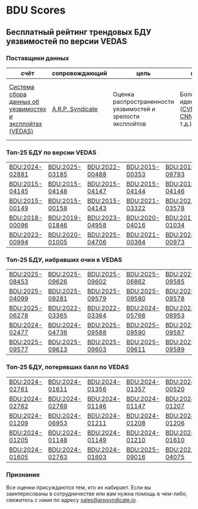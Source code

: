 
# BDU Scores
## Бесплатный рейтинг трендовых БДУ уязвимостей по версии VEDAS

### Поставщики данных
| счёт | cопровождающий | цель | покрытие | определение | частота |
| ----- | ---------- | ------- | -------- | ----------- | --------- |
| [Система сбора данных об уязвимостях и эксплойтах (VEDAS)](https://vedas.arpsyndicate.io) | [A.R.P. Syndicate](https://www.arpsyndicate.io) | Оценка распространенности уязвимостей и зрелости эксплойтов | Более 150 идентификаторов ([CVE](https://github.com/ARPSyndicate/cve-scores), [EUVD](https://github.com/ARPSyndicate/euvd-scores), [CNNVD](https://github.com/ARPSyndicate/cnnvd-scores), [BDU](https://github.com/ARPSyndicate/bdu-scores) и т.д.) | Аналитические данные с открытым исходным кодом (OSINT), полученные от [Exploit Observer](https://www.exploit.observer) | 12-16 часов |



<h3>Топ-25 БДУ по версии VEDAS</h3>

<table>
  <tr>
    <td><a href='https://vedas.arpsyndicate.io/?vuln=BDU:2024-02881'>BDU:2024-02881</a></td>
    <td><a href='https://vedas.arpsyndicate.io/?vuln=BDU:2025-03185'>BDU:2025-03185</a></td>
    <td><a href='https://vedas.arpsyndicate.io/?vuln=BDU:2022-00488'>BDU:2022-00488</a></td>
    <td><a href='https://vedas.arpsyndicate.io/?vuln=BDU:2015-00353'>BDU:2015-00353</a></td>
    <td><a href='https://vedas.arpsyndicate.io/?vuln=BDU:2015-09793'>BDU:2015-09793</a></td>
  </tr>
  <tr>
    <td><a href='https://vedas.arpsyndicate.io/?vuln=BDU:2015-04145'>BDU:2015-04145</a></td>
    <td><a href='https://vedas.arpsyndicate.io/?vuln=BDU:2015-04148'>BDU:2015-04148</a></td>
    <td><a href='https://vedas.arpsyndicate.io/?vuln=BDU:2015-04147'>BDU:2015-04147</a></td>
    <td><a href='https://vedas.arpsyndicate.io/?vuln=BDU:2015-04144'>BDU:2015-04144</a></td>
    <td><a href='https://vedas.arpsyndicate.io/?vuln=BDU:2015-04146'>BDU:2015-04146</a></td>
  </tr>
  <tr>
    <td><a href='https://vedas.arpsyndicate.io/?vuln=BDU:2015-00149'>BDU:2015-00149</a></td>
    <td><a href='https://vedas.arpsyndicate.io/?vuln=BDU:2015-00158'>BDU:2015-00158</a></td>
    <td><a href='https://vedas.arpsyndicate.io/?vuln=BDU:2015-04143'>BDU:2015-04143</a></td>
    <td><a href='https://vedas.arpsyndicate.io/?vuln=BDU:2021-03322'>BDU:2021-03322</a></td>
    <td><a href='https://vedas.arpsyndicate.io/?vuln=BDU:2021-03578'>BDU:2021-03578</a></td>
  </tr>
  <tr>
    <td><a href='https://vedas.arpsyndicate.io/?vuln=BDU:2018-00096'>BDU:2018-00096</a></td>
    <td><a href='https://vedas.arpsyndicate.io/?vuln=BDU:2019-01846'>BDU:2019-01846</a></td>
    <td><a href='https://vedas.arpsyndicate.io/?vuln=BDU:2023-04958'>BDU:2023-04958</a></td>
    <td><a href='https://vedas.arpsyndicate.io/?vuln=BDU:2020-04016'>BDU:2020-04016</a></td>
    <td><a href='https://vedas.arpsyndicate.io/?vuln=BDU:2017-01034'>BDU:2017-01034</a></td>
  </tr>
  <tr>
    <td><a href='https://vedas.arpsyndicate.io/?vuln=BDU:2023-00994'>BDU:2023-00994</a></td>
    <td><a href='https://vedas.arpsyndicate.io/?vuln=BDU:2020-01005'>BDU:2020-01005</a></td>
    <td><a href='https://vedas.arpsyndicate.io/?vuln=BDU:2025-04706'>BDU:2025-04706</a></td>
    <td><a href='https://vedas.arpsyndicate.io/?vuln=BDU:2021-00364'>BDU:2021-00364</a></td>
    <td><a href='https://vedas.arpsyndicate.io/?vuln=BDU:2024-00973'>BDU:2024-00973</a></td>
  </tr>
</table>


<h3>Топ-25 БДУ, набравших очки в VEDAS</h3>

<table>
  <tr>
    <td><a href='https://vedas.arpsyndicate.io/?vuln=BDU:2025-08453'>BDU:2025-08453</a></td>
    <td><a href='https://vedas.arpsyndicate.io/?vuln=BDU:2025-09626'>BDU:2025-09626</a></td>
    <td><a href='https://vedas.arpsyndicate.io/?vuln=BDU:2025-09602'>BDU:2025-09602</a></td>
    <td><a href='https://vedas.arpsyndicate.io/?vuln=BDU:2025-06862'>BDU:2025-06862</a></td>
    <td><a href='https://vedas.arpsyndicate.io/?vuln=BDU:2025-09585'>BDU:2025-09585</a></td>
  </tr>
  <tr>
    <td><a href='https://vedas.arpsyndicate.io/?vuln=BDU:2025-04099'>BDU:2025-04099</a></td>
    <td><a href='https://vedas.arpsyndicate.io/?vuln=BDU:2025-09281'>BDU:2025-09281</a></td>
    <td><a href='https://vedas.arpsyndicate.io/?vuln=BDU:2025-09579'>BDU:2025-09579</a></td>
    <td><a href='https://vedas.arpsyndicate.io/?vuln=BDU:2025-09580'>BDU:2025-09580</a></td>
    <td><a href='https://vedas.arpsyndicate.io/?vuln=BDU:2025-09578'>BDU:2025-09578</a></td>
  </tr>
  <tr>
    <td><a href='https://vedas.arpsyndicate.io/?vuln=BDU:2025-06278'>BDU:2025-06278</a></td>
    <td><a href='https://vedas.arpsyndicate.io/?vuln=BDU:2022-03365'>BDU:2022-03365</a></td>
    <td><a href='https://vedas.arpsyndicate.io/?vuln=BDU:2022-03364'>BDU:2022-03364</a></td>
    <td><a href='https://vedas.arpsyndicate.io/?vuln=BDU:2024-05766'>BDU:2024-05766</a></td>
    <td><a href='https://vedas.arpsyndicate.io/?vuln=BDU:2023-08953'>BDU:2023-08953</a></td>
  </tr>
  <tr>
    <td><a href='https://vedas.arpsyndicate.io/?vuln=BDU:2024-02477'>BDU:2024-02477</a></td>
    <td><a href='https://vedas.arpsyndicate.io/?vuln=BDU:2024-04736'>BDU:2024-04736</a></td>
    <td><a href='https://vedas.arpsyndicate.io/?vuln=BDU:2025-09588'>BDU:2025-09588</a></td>
    <td><a href='https://vedas.arpsyndicate.io/?vuln=BDU:2025-09590'>BDU:2025-09590</a></td>
    <td><a href='https://vedas.arpsyndicate.io/?vuln=BDU:2025-09587'>BDU:2025-09587</a></td>
  </tr>
  <tr>
    <td><a href='https://vedas.arpsyndicate.io/?vuln=BDU:2025-09577'>BDU:2025-09577</a></td>
    <td><a href='https://vedas.arpsyndicate.io/?vuln=BDU:2025-09613'>BDU:2025-09613</a></td>
    <td><a href='https://vedas.arpsyndicate.io/?vuln=BDU:2025-09603'>BDU:2025-09603</a></td>
    <td><a href='https://vedas.arpsyndicate.io/?vuln=BDU:2025-09611'>BDU:2025-09611</a></td>
    <td><a href='https://vedas.arpsyndicate.io/?vuln=BDU:2025-09589'>BDU:2025-09589</a></td>
  </tr>
</table>


<h3>Топ-25 БДУ, потерявших балл по VEDAS</h3>

<table>
  <tr>
    <td><a href='https://vedas.arpsyndicate.io/?vuln=BDU:2024-02761'>BDU:2024-02761</a></td>
    <td><a href='https://vedas.arpsyndicate.io/?vuln=BDU:2024-01611'>BDU:2024-01611</a></td>
    <td><a href='https://vedas.arpsyndicate.io/?vuln=BDU:2024-01356'>BDU:2024-01356</a></td>
    <td><a href='https://vedas.arpsyndicate.io/?vuln=BDU:2024-01357'>BDU:2024-01357</a></td>
    <td><a href='https://vedas.arpsyndicate.io/?vuln=BDU:2024-00520'>BDU:2024-00520</a></td>
  </tr>
  <tr>
    <td><a href='https://vedas.arpsyndicate.io/?vuln=BDU:2024-02762'>BDU:2024-02762</a></td>
    <td><a href='https://vedas.arpsyndicate.io/?vuln=BDU:2024-02769'>BDU:2024-02769</a></td>
    <td><a href='https://vedas.arpsyndicate.io/?vuln=BDU:2024-01146'>BDU:2024-01146</a></td>
    <td><a href='https://vedas.arpsyndicate.io/?vuln=BDU:2024-01147'>BDU:2024-01147</a></td>
    <td><a href='https://vedas.arpsyndicate.io/?vuln=BDU:2024-01207'>BDU:2024-01207</a></td>
  </tr>
  <tr>
    <td><a href='https://vedas.arpsyndicate.io/?vuln=BDU:2024-01209'>BDU:2024-01209</a></td>
    <td><a href='https://vedas.arpsyndicate.io/?vuln=BDU:2024-06953'>BDU:2024-06953</a></td>
    <td><a href='https://vedas.arpsyndicate.io/?vuln=BDU:2024-01211'>BDU:2024-01211</a></td>
    <td><a href='https://vedas.arpsyndicate.io/?vuln=BDU:2024-01208'>BDU:2024-01208</a></td>
    <td><a href='https://vedas.arpsyndicate.io/?vuln=BDU:2024-01206'>BDU:2024-01206</a></td>
  </tr>
  <tr>
    <td><a href='https://vedas.arpsyndicate.io/?vuln=BDU:2024-01205'>BDU:2024-01205</a></td>
    <td><a href='https://vedas.arpsyndicate.io/?vuln=BDU:2024-01148'>BDU:2024-01148</a></td>
    <td><a href='https://vedas.arpsyndicate.io/?vuln=BDU:2024-01149'>BDU:2024-01149</a></td>
    <td><a href='https://vedas.arpsyndicate.io/?vuln=BDU:2024-01210'>BDU:2024-01210</a></td>
    <td><a href='https://vedas.arpsyndicate.io/?vuln=BDU:2024-01610'>BDU:2024-01610</a></td>
  </tr>
  <tr>
    <td><a href='https://vedas.arpsyndicate.io/?vuln=BDU:2024-01605'>BDU:2024-01605</a></td>
    <td><a href='https://vedas.arpsyndicate.io/?vuln=BDU:2024-02763'>BDU:2024-02763</a></td>
    <td><a href='https://vedas.arpsyndicate.io/?vuln=BDU:2024-01603'>BDU:2024-01603</a></td>
    <td><a href='https://vedas.arpsyndicate.io/?vuln=BDU:2025-09016'>BDU:2025-09016</a></td>
    <td><a href='https://vedas.arpsyndicate.io/?vuln=BDU:2021-04075'>BDU:2021-04075</a></td>
  </tr>
</table>


### Признание
Все оценки присуждаются тем, кто их набирает.
Если вы заинтересованы в сотрудничестве или вам нужна помощь в чем-либо, свяжитесь с нами по адресу [sales@arpsyndicate.io](mailto:sales@arpsyndicate.io).


